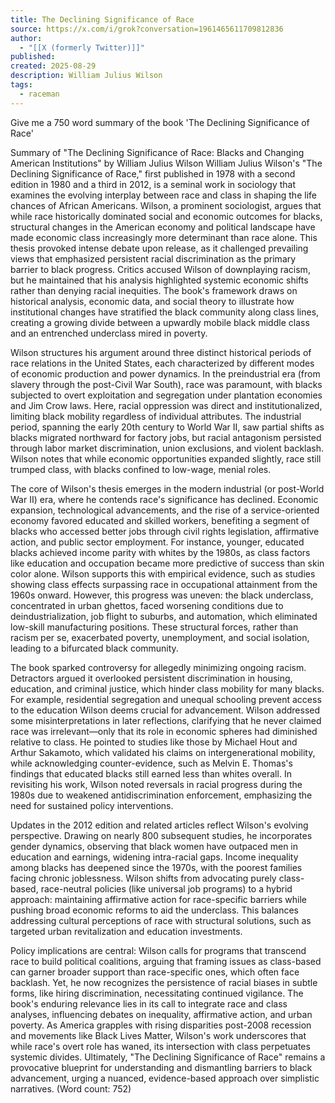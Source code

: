 ```yaml
---
title: The Declining Significance of Race
source: https://x.com/i/grok?conversation=1961465611709812836
author:
  - "[[X (formerly Twitter)]]"
published:
created: 2025-08-29
description: William Julius Wilson
tags:
  - raceman
---
```



Give me a 750 word summary of the book 'The Declining Significance of Race'

Summary of "The Declining Significance of Race: Blacks and Changing American Institutions" by William Julius Wilson William Julius Wilson's "The Declining Significance of Race," first published in 1978 with a second edition in 1980 and a third in 2012, is a seminal work in sociology that examines the evolving interplay between race and class in shaping the life chances of African Americans. Wilson, a prominent sociologist, argues that while race historically dominated social and economic outcomes for blacks, structural changes in the American economy and political landscape have made economic class increasingly more determinant than race alone. This thesis provoked intense debate upon release, as it challenged prevailing views that emphasized persistent racial discrimination as the primary barrier to black progress. Critics accused Wilson of downplaying racism, but he maintained that his analysis highlighted systemic economic shifts rather than denying racial inequities. The book's framework draws on historical analysis, economic data, and social theory to illustrate how institutional changes have stratified the black community along class lines, creating a growing divide between a upwardly mobile black middle class and an entrenched underclass mired in poverty. 

Wilson structures his argument around three distinct historical periods of race relations in the United States, each characterized by different modes of economic production and power dynamics. In the preindustrial era (from slavery through the post-Civil War South), race was paramount, with blacks subjected to overt exploitation and segregation under plantation economies and Jim Crow laws. Here, racial oppression was direct and institutionalized, limiting black mobility regardless of individual attributes. The industrial period, spanning the early 20th century to World War II, saw partial shifts as blacks migrated northward for factory jobs, but racial antagonism persisted through labor market discrimination, union exclusions, and violent backlash. Wilson notes that while economic opportunities expanded slightly, race still trumped class, with blacks confined to low-wage, menial roles. 

The core of Wilson's thesis emerges in the modern industrial (or post-World War II) era, where he contends race's significance has declined. Economic expansion, technological advancements, and the rise of a service-oriented economy favored educated and skilled workers, benefiting a segment of blacks who accessed better jobs through civil rights legislation, affirmative action, and public sector employment. For instance, younger, educated blacks achieved income parity with whites by the 1980s, as class factors like education and occupation became more predictive of success than skin color alone. Wilson supports this with empirical evidence, such as studies showing class effects surpassing race in occupational attainment from the 1960s onward. However, this progress was uneven: the black underclass, concentrated in urban ghettos, faced worsening conditions due to deindustrialization, job flight to suburbs, and automation, which eliminated low-skill manufacturing positions. These structural forces, rather than racism per se, exacerbated poverty, unemployment, and social isolation, leading to a bifurcated black community. 

The book sparked controversy for allegedly minimizing ongoing racism. Detractors argued it overlooked persistent discrimination in housing, education, and criminal justice, which hinder class mobility for many blacks. For example, residential segregation and unequal schooling prevent access to the education Wilson deems crucial for advancement. Wilson addressed some misinterpretations in later reflections, clarifying that he never claimed race was irrelevant—only that its role in economic spheres had diminished relative to class. He pointed to studies like those by Michael Hout and Arthur Sakamoto, which validated his claims on intergenerational mobility, while acknowledging counter-evidence, such as Melvin E. Thomas's findings that educated blacks still earned less than whites overall. In revisiting his work, Wilson noted reversals in racial progress during the 1980s due to weakened antidiscrimination enforcement, emphasizing the need for sustained policy interventions. 

Updates in the 2012 edition and related articles reflect Wilson's evolving perspective. Drawing on nearly 800 subsequent studies, he incorporates gender dynamics, observing that black women have outpaced men in education and earnings, widening intra-racial gaps. Income inequality among blacks has deepened since the 1970s, with the poorest families facing chronic joblessness. Wilson shifts from advocating purely class-based, race-neutral policies (like universal job programs) to a hybrid approach: maintaining affirmative action for race-specific barriers while pushing broad economic reforms to aid the underclass. This balances addressing cultural perceptions of race with structural solutions, such as targeted urban revitalization and education investments.

Policy implications are central: Wilson calls for programs that transcend race to build political coalitions, arguing that framing issues as class-based can garner broader support than race-specific ones, which often face backlash. Yet, he now recognizes the persistence of racial biases in subtle forms, like hiring discrimination, necessitating continued vigilance. The book's enduring relevance lies in its call to integrate race and class analyses, influencing debates on inequality, affirmative action, and urban poverty. As America grapples with rising disparities post-2008 recession and movements like Black Lives Matter, Wilson's work underscores that while race's overt role has waned, its intersection with class perpetuates systemic divides. Ultimately, "The Declining Significance of Race" remains a provocative blueprint for understanding and dismantling barriers to black advancement, urging a nuanced, evidence-based approach over simplistic narratives. (Word count: 752)